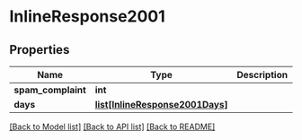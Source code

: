 # InlineResponse2001

## Properties
Name | Type | Description | Notes
------------ | ------------- | ------------- | -------------
**spam_complaint** | **int** |  | [optional] 
**days** | [**list[InlineResponse2001Days]**](InlineResponse2001Days.md) |  | [optional] 

[[Back to Model list]](../README.md#documentation-for-models) [[Back to API list]](../README.md#documentation-for-api-endpoints) [[Back to README]](../README.md)


